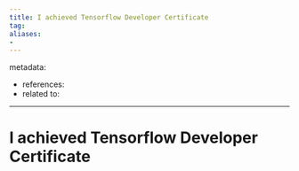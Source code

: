 ```yaml
---
title: I achieved Tensorflow Developer Certificate
tag:
aliases:
- 
---
```


metadata:
- references:
- related to:

---

# I achieved Tensorflow Developer Certificate